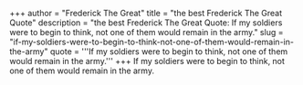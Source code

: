 +++
author = "Frederick The Great"
title = "the best Frederick The Great Quote"
description = "the best Frederick The Great Quote: If my soldiers were to begin to think, not one of them would remain in the army."
slug = "if-my-soldiers-were-to-begin-to-think-not-one-of-them-would-remain-in-the-army"
quote = '''If my soldiers were to begin to think, not one of them would remain in the army.'''
+++
If my soldiers were to begin to think, not one of them would remain in the army.
